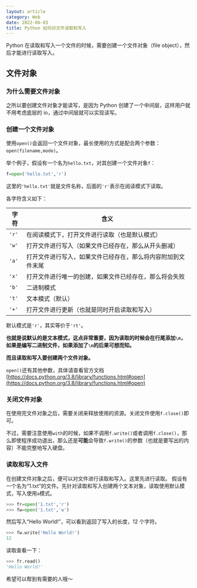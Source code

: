 ```yaml
---
layout: article
category: Web
date: 2022-06-03
title: Python 如何对文件读取和写入
---
```

<!-- excerpt-start -->
Python 在读取和写入一个文件的时候，需要创建一个文件对象（file object），然后才能进行读取写入。

## 文件对象
### 为什么需要文件对象
之所以要创建文件对象才能读写，是因为 Python 创建了一个中间层，这样用户就不用考虑底层的 io，通过中间层就可以实现读写。

### 创建一个文件对象
使用`open()`会返回一个文件对象，最长使用的方式是配合两个参数：`open(filename,mode)`。

举个例子，假设有一个名为`hello.txt`，对其创建一个文件对象`f`：

```python
f=open('hello.txt','r')
```

这里的`'hello.txt'`就是文件名称，后面的`'r'`表示在阅读模式下读取。

各字符含义如下：

| 字符 | 含义 |
|--|--|
| `'r'` | 在阅读模式下，打开文件进行读取（也是默认模式） |
| `'w'` | 打开文件进行写入（如果文件已经存在，那么从开头删减） |
| `'a'` | 打开文件进行写入，如果文件已经存在，那么将内容附加到文件末尾 |
| `'x'` | 打开文件进行唯一的创建，如果文件已经存在，那么将会失败 |
| `'b'` | 二进制模式 |
| `'t'` | 文本模式（默认） |
| `'+'` | 打开文件进行更新（也就是同时开启读取和写入） |

默认模式是`'r'`，其实等价于`'rt'`。

**也就是说默认的是文本模式，这点非常重要，因为读取的时候会在行尾添加`\n`，如果是编写二进制文件，如果添加了`\n`的后果可想而知。**

**而且读取和写入要创建两个文件对象。**

`open()`还有其他参数，具体请查看官方文档 [https://docs.python.org/3.8/library/functions.html#open](https://docs.python.org/3.8/library/functions.html#open)

### 关闭文件对象
在使用完文件对象之后，需要关闭来释放使用的资源。关闭文件使用`f.close()`即可。

不过，需要注意使用`with`的时候，如果不调用`f.write()`或者调用`f.close()`，那么即使程序成功退出，那么还是**可能**会导致`f.write()`的参数（也就是要写出的内容）不能完整地写入硬盘。

### 读取和写入文件
在创建文件对象之后，便可以对文件进行读取和写入。这里先进行读取。
假设有一个名为“1.txt”的文件。先针对读取和写入创建两个文本对象，读取使用默认模式，写入使用`a`模式。

```python
>>> fr=open('1.txt','r')
>>> fw=open('1.txt','w')
```

然后写入“Hello World!”，可以看到返回了写入的长度，12 个字符。

```python
>>> fw.write('Hello World!')
12
```

读取查看一下：

```python
>>> fr.read()
'Hello World!'
```

希望可以帮到有需要的人哦～
